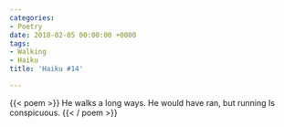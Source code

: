 ```yaml
---
categories:
- Poetry
date: 2018-02-05 00:00:00 +0000
tags:
- Walking
- Haiku
title: 'Haiku #14'

---
```

{{< poem >}}
He walks a long ways.
He would have ran, but running
Is conspicuous.
{{< / poem >}}
